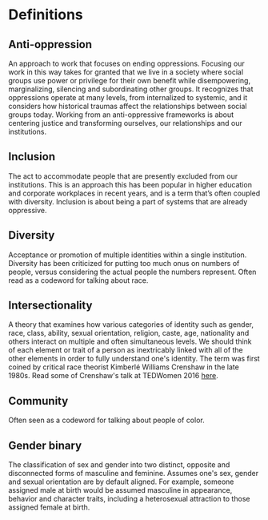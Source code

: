 # Definitions

## Anti-oppression
An approach to work that focuses on ending
oppressions. Focusing our work in this way takes for granted that we
live in a society where social groups use power or privilege for their
own benefit while disempowering, marginalizing, silencing and
subordinating other groups. It recognizes that oppressions operate at
many levels, from internalized to systemic, and it considers how
historical traumas affect the relationships between social groups
today. Working from an anti-oppressive frameworks is about centering
justice and transforming ourselves, our relationships and our
institutions.

## Inclusion
The act to accommodate people that are presently excluded
from our institutions. This is an approach this has been popular in
higher education and corporate workplaces in recent years, and is a
term that’s often coupled with diversity. Inclusion is about being a
part of systems that are already oppressive.

## Diversity
Acceptance or promotion of multiple identities within a
single institution. Diversity has been criticized for putting too much
onus on numbers of people, versus considering the actual people the
numbers represent. Often read as a codeword for talking about race.

## Intersectionality
A theory that examines how various categories of
identity such as gender, race, class, ability, sexual orientation,
religion, caste, age, nationality and others interact on multiple and
often simultaneous levels. We should think of each element or trait of
a person as inextricably linked with all of the other elements in
order to fully understand one's identity. The term was first coined by
critical race theorist Kimberlé Williams Crenshaw in the late
1980s. Read some of Crenshaw's talk at TEDWomen 2016 [here](http://blog.ted.com/the-urgency-of-intersectionality-kimberle-crenshaw-speaks-at-tedwomen-2016/).

## Community
Often seen as a codeword for talking about people of
color.

## Gender binary
The classification of sex and gender into two distinct,
opposite and disconnected forms of masculine and feminine. Assumes
one's sex, gender and sexual orientation are by default aligned. For
example, someone assigned male at birth would be assumed masculine in
appearance, behavior and character traits, including a heterosexual
attraction to those assigned female at birth.
